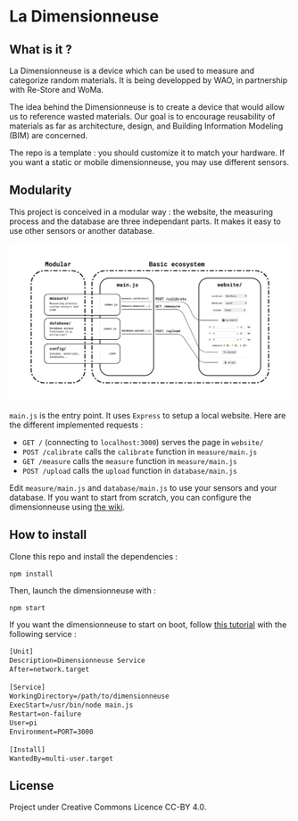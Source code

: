 # La Dimensionneuse

## What is it ?

La Dimensionneuse is a device which can be used to measure and categorize random materials. 
It is being developped by WAO, in partnership with Re-Store and WoMa. 

The idea behind the Dimensionneuse is to create a device that would allow us to reference wasted materials. 
Our goal is to encourage reusability of materials as far as architecture, design, and Building Information Modeling (BIM) are concerned.

The repo is a template : you should customize it to match your hardware. If you want a static or mobile dimensionneuse, you may use different sensors.

## Modularity

This project is conceived in a modular way : the website, the measuring process and the database are three independant parts. It makes it easy to use other sensors or another database.

<p align="center">
    <img src="misc/structure.png" />
</p>

`main.js` is the entry point. It uses `Express` to setup a local website. Here are the different implemented requests :

- `GET /` (connecting to `localhost:3000`) serves the page in `website/`
- `POST /calibrate` calls the `calibrate` function in `measure/main.js`
- `GET /measure` calls the `measure` function in `measure/main.js`
- `POST /upload` calls the `upload` function in `database/main.js`

Edit `measure/main.js` and `database/main.js` to use your sensors and your database.
If you want to start from scratch, you can configure the dimensionneuse using [the wiki](https://github.com/Re-Store/Dimensionneuse/wiki).

## How to install

Clone this repo and install the dependencies :

```
npm install
```

Then, launch the dimensionneuse with :

```
npm start
```

If you want the dimensionneuse to start on boot, follow [this tutorial](https://medium.com/@simon_prickett/writing-a-systemd-service-in-node-js-on-raspberry-pi-be88d9bc2e8d) with the following service :

```
[Unit]
Description=Dimensionneuse Service
After=network.target

[Service]
WorkingDirectory=/path/to/dimensionneuse
ExecStart=/usr/bin/node main.js
Restart=on-failure
User=pi
Environment=PORT=3000

[Install]
WantedBy=multi-user.target
```

## License

Project under Creative Commons Licence CC-BY 4.0.
